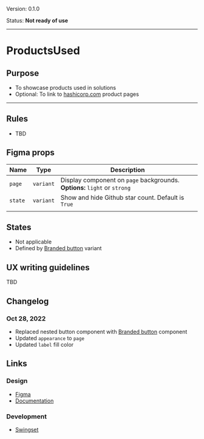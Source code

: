 Version: 0.1.0

Status: **Not ready of use**



---

# ProductsUsed

## Purpose

* To showcase products used in solutions
* Optional: To link to [hashicorp.com](https://www.hashicorp.com) product pages



---

## Rules

* TBD

## Figma props

| Name | Type | Description |
|----|----|----|
| `page` | `variant` | Display component on `page` backgrounds. **Options:** `light` or `strong` |
| `state` | `variant` | Show and hide Github star count. Default is `True` |
|    |    |    |

## States

* Not applicable
* Defined by [Branded button](https://hashicorp-wpl-documentation.vercel.app/components/button/branded) variant

## UX writing guidelines

TBD

## Changelog

### Oct 28, 2022

* Replaced nested button component with [Branded button](https://hashicorp-wpl-documentation.vercel.app/components/button/branded) component
* Updated `appearance` to `page`
* Updated `label` fill color

## Links

### Design

* [Figma](https://www.figma.com/file/VvpEQaWhKQExx9QTWRyayd/Patterns?node-id=677%3A4054)
* [Documentation](https://hashicorp-wpl-documentation.vercel.app/components/button/branded)

### Development

* [Swingset](https://react-components.vercel.app/components/productsused)


